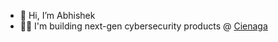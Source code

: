 - 👋 Hi, I’m Abhishek
- 👨‍💻 I'm building next-gen cybersecurity products @ [Cienaga](https://www.cienagasystems.net/)
